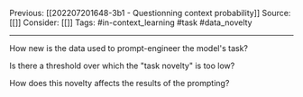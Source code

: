 Previous: [[202207201648-3b1 - Questionning context probability]]
Source: [[]]
Consider: [[]]
Tags: #in-context_learning #task #data_novelty
______________
How new is the data used to prompt-engineer the model's task?


Is there a threshold over which the "task novelty" is too low? 

How does this novelty affects the results of the prompting? 